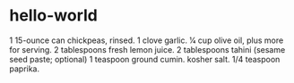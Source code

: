# hello-world


1 15-ounce can chickpeas, rinsed.
1 clove garlic.
1⁄4 cup olive oil, plus more for serving.
2 tablespoons fresh lemon juice.
2 tablespoons tahini (sesame seed paste; optional)
1 teaspoon ground cumin.
kosher salt.
1/4 teaspoon paprika.
